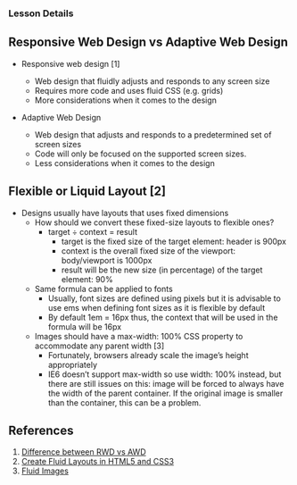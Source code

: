 ### Lesson Details

## Responsive Web Design vs Adaptive Web Design

* Responsive web design [1]
  * Web design that fluidly adjusts and responds to any screen size
  * Requires more code and uses fluid CSS (e.g. grids)
  * More considerations when it comes to the design

* Adaptive Web Design
  * Web design that adjusts and responds to a predetermined set of screen sizes
  * Code will only be focused on the supported screen sizes.
  * Less considerations when it comes to the design

## Flexible or Liquid Layout [2]

* Designs usually have layouts that uses fixed dimensions
  * How should we convert these fixed-size layouts to flexible ones?
    * target ÷ context = result
	  * target is the fixed size of the target element: header is 900px
	  * context is the overall fixed size of the viewport: body/viewport is 1000px
	  * result will be the new size (in percentage) of the target element: 90%
  * Same formula can be applied to fonts
    * Usually, font sizes are defined using pixels but it is advisable to use ems when defining font sizes as it is flexible by default
    * By default 1em = 16px  thus, the context that will be used in the formula will be 16px
  * Images should have a max-width: 100% CSS property  to accommodate any parent width [3]
    * Fortunately, browsers already scale the image’s height appropriately
    * IE6 doesn’t support max-width so use width: 100% instead, but there are still issues on this: image will be forced to always have the width of the parent container. If the original image is smaller than the container, this can be a problem.

## References

1. [Difference between RWD vs AWD](http://www.techrepublic.com/blog/web-designer/what-is-the-difference-between-responsive-vs-adaptive-web-design/)
2. [Create Fluid Layouts in HTML5 and CSS3](http://www.creativebloq.com/css3/create-fluid-layouts-html5-and-css3-3142768)
3. [Fluid Images](http://alistapart.com/article/fluid-images)
